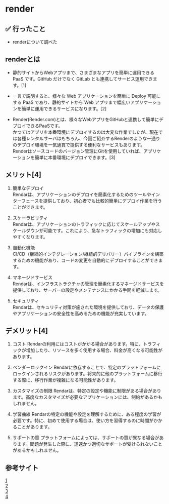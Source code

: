 # render

## ✅ 行ったこと

- renderについて調べた

## renderとは

- 静的サイトからWebアプリまで、さまざまなアプリを簡単に運用できる PaaS です。GitHub だけでなく GitLab とも連携してサービス運用できます。[1]

- 一言で説明すると、様々な Web アプリケーションを簡単に Deploy 可能にする PaaS であり、静的サイトから Web アプリまで幅広いアプリケーションを簡単に運用できるサービスになります。[2]

- Render(Render.com)とは、様々なWebアプリをGitHubと連携して簡単にデプロイできるPaaSです。<br>
かつてはアプリを本番環境にデプロイするのは大変な作業でしたが、現在では各種レンタルサーバはもちろん、今回ご紹介するRenderのような一通りのデプロイ環境を一気通貫で提供する便利なサービスもあります。 <br>
Renderはソースコードのバージョン管理にGitを使用していれば、アプリケーションを簡単に本番環境にデプロイできます。[3]

## メリット[4]

1. 簡単なデプロイ<br>
  Rendarは、アプリケーションのデプロイを簡素化するためのツールやインターフェースを提供しており、初心者でも比較的簡単にデプロイ作業を行うことができます。

2. スケーラビリティ<br>
  Rendarは、アプリケーションのトラフィックに応じてスケールアップやスケールダウンが可能です。これにより、急なトラフィックの増加にも対応しやすくなります。

3. 自動化機能<br>
  CI/CD（継続的インテグレーション/継続的デリバリー）パイプラインを構築するための機能があり、コードの変更を自動的にデプロイすることができます。

4. マネージドサービス<br>
  Rendarは、インフラストラクチャの管理を簡素化するマネージドサービスを提供しており、サーバーの設定やメンテナンスにかかる手間を軽減します。

5. セキュリティ<br>
  Rendarは、セキュリティ対策が施された環境を提供しており、データの保護やアプリケーションの安全性を高めるための機能が充実しています。

## デメリット[4]

1. コスト
  Rendarの利用にはコストがかかる場合があります。特に、トラフィックが増加したり、リソースを多く使用する場合、料金が高くなる可能性があります。

2. ベンダーロックイン
  Rendarに依存することで、特定のプラットフォームにロックインされるリスクがあります。将来的に他のプラットフォームに移行する際に、移行作業が複雑になる可能性があります。

3. カスタマイズの制限
  Rendarは、特定の設定や機能に制限がある場合があります。高度なカスタマイズが必要なアプリケーションには、制約があるかもしれません。

4. 学習曲線
  Rendarの特定の機能や設定を理解するために、ある程度の学習が必要です。特に、初めて使用する場合は、使い方を習得するのに時間がかかることがあります。

5. サポートの質
  プラットフォームによっては、サポートの質が異なる場合があります。問題が発生した際に、迅速かつ適切なサポートが受けられないことがあるかもしれません。

## 参考サイト
[1](https://zenn.dev/mc_chinju/articles/compare_render_and_heroku)<br>
[2](https://qiita.com/tks_00/items/73cf04c225e5f6113cd8)<br>
[3](https://dev.classmethod.jp/articles/github-render-deploy/)<br>
[4](https://zenn.dev/k_m_i/scraps/f18742433a3013)